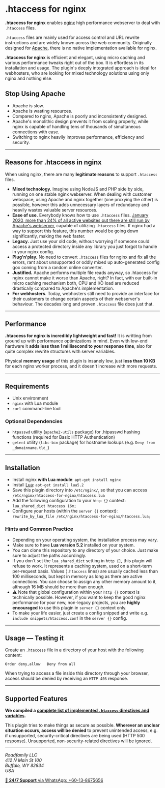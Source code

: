 .htaccess for nginx
===================

**.htaccess for nginx** enables [nginx](https://nginx.org/en/) high performance webserver to deal with `.htaccess` files.

`.htaccess` files are mainly used for access control and URL rewrite instructions and are widely known across the web community. Originally designed for [Apache](https://www.apache.org/), there is no native implementation available for nginx.

**.htaccess for nginx** is efficient and elegant, using micro caching and various performance tweaks right out of the box. It is effortless in its installation and usage. The plugin's deeply integrated approach is ideal for webhosters, who are looking for mixed technology solutions using only nginx and nothing else.

Stop Using Apache
-----------------

*   Apache is slow.
*   Apache is wasting resources.
*   Compared to nginx, Apache is poorly and inconsistently designed.
*   Apache's monolithic design prevents it from scaling properly, while nginx is capable of handling tens of thousands of simultaneous connections with ease.
*   Switching to nginx heavily improves performance, efficiency and security.

* * *

Reasons for .htaccess in nginx
------------------------------

When using nginx, there are many **legitimate reasons** to support `.htaccess` files.

*   **Mixed technology.** Imagine using NodeJS and PHP side by side, running on one stable nginx webserver. When dealing with customer webspace, using Apache and nginx together (one proxying the other) is possible, however this adds unnecessary layers of redundancy and heavily wastes valuable server resources.
*   **Ease of use.** Everybody knows how to use `.htaccess` files. [January 2020, more than 24% of all active websites out there are still run by Apache's webserver](https://web.archive.org/web/20200130141042/https://news.netcraft.com/archives/2020/01/21/january-2020-web-server-survey.html), capable of utilizing `.htaccess` files. If nginx had a way to support this feature, this number would be going down significantly, making the web faster.
*   **Legacy.** Just use your old code, without worrying if someone could access a protected directory inside any library you just forgot to handle in your nginx config.
*   **Plug'n'play.** No need to convert `.htaccess` files for nginx and fix all the errors, rant about unsupported or oddly mixed up auto-generated config goo coming from a random online converter.
*   **Justified.** Apache performs multiple file reads anyway, so .htaccess for nginx cannot make it worse than Apache, right? In fact, with our built-in micro caching mechanism both, CPU and I/O load are reduced drastically compared to Apache's implementation.
*   **For webhosters.** Today, webhosters still need to provide an interface for their customers to change certain aspects of their webserver's behaviour. The decades long and proven `.htaccess` file does just that.

* * *

Performance
-----------

**.htaccess for nginx is incredibly lightweight and fast!** It is writting from ground up with performance optimizations in mind. Even with low-end hardware it **adds less than 1 millisecond to your response time**, also for quite complex rewrite structures with server variables.

Physical **memory usage** of this plugin is insanely low, just **less than 10 KB** for each nginx worker process, and it doesn't increase with more requests.

* * *

Requirements
------------

*   Unix environment
*   `nginx` with Lua module
*   `curl` command-line tool

### Optional Dependencies

*   `htpasswd` utility (`apache2-utils` package) for .htpasswd hashing functions (required for Basic HTTP Authentication)
*   `getent` utility (`libc-bin` package) for hostname lookups (e.g. `Deny from _domainname.tld_`)

* * *

Installation
------------

*   Install nginx **with Lua module**: `apt-get install nginx`
*   Install [Lua](https://www.lua.org/download.html): `apt-get install lua5.2`
*   Save this plugin directory into `/etc/nginx/`, so that you can access `/etc/nginx/htaccess-for-nginx/htaccess.lua`
*   Add the following configuration to your `http {}` context: `lua_shared_dict htaccess 16m;`
*   Configure your hosts (within the `server {}` context): `rewrite_by_lua_file /etc/nginx/htaccess-for-nginx/htaccess.lua;`

### Hints and Common Practice

*   Depending on your operating system, the installation process may vary.
*   Make sure to have **Lua version 5.2** installed on your system.
*   You can clone this repository to any directory of your choice. Just make sure to adjust the paths accordingly.
*   If you don't set the `lua_shared_dict` setting in `http {}`, this plugin will refuse to work. It represents a caching system, used on a short-term per-request basis. Values (`.htaccess` lines) are usually cached less than 100 milliseconds, but kept in memory as long as there are active connections. You can choose to assign any other memory amount to it, although 16 MB should be more than enough.
*   ⚠️ Note that global configuration within your `http {}` context is technically possible. However, if you want to keep the good nginx performance for your new, non-legacy projects, you are **highly encouraged** to use this plugin in `server {}` context only.
*   To make your life easier, just create a config snipped and write e.g. `include snippets/htaccess.conf` in the `server {}` config.

* * *

Usage — Testing it
------------------

Create an `.htaccess` file in a directory of your host with the following content:

`Order deny,allow  
Deny from all`

When trying to access a file inside this directory through your browser, access should be denied by receiving an `HTTP 403` response.

* * *

Supported Features
------------------

**We compiled a [complete list of implemented `.htaccess` directives and variables](https://htaccess-for-nginx.com/features).**

This plugin tries to make things as secure as possible. **Wherever an unclear situation occurs, access will be denied** to prevent unintended access, e.g. if unsupported, security-critical directives are being used (HTTP 500 response). Unsupported, non-security-related directives will be ignored.

* * *

_Roadfamily LLC  
412 N Main St 100  
Buffalo, WY 82834  
USA_

[**📱 24/7 Support** via WhatsApp: +60-13-8675656](https://wa.me/60138675656)
